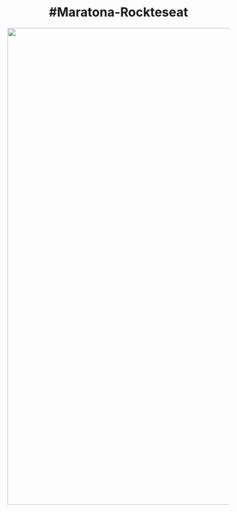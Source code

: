 
 <p align="center">
  <h1 align="center">#Maratona-Rockteseat</h1>
  <img src="https://alanprates.github.io/Maratona-Explorer/Explorer.png" width="1080"/>
</a></p>
